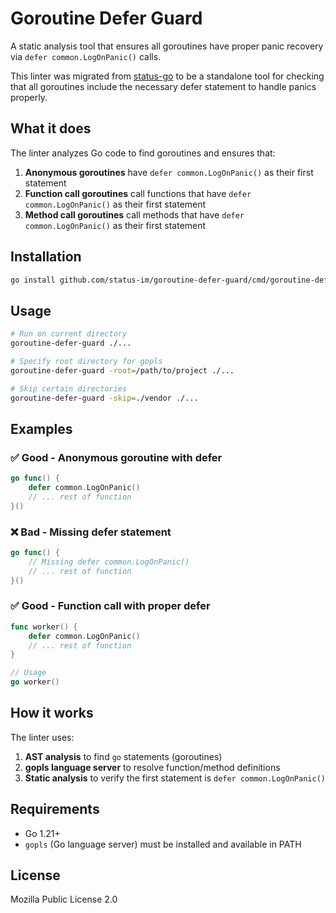 # Goroutine Defer Guard

A static analysis tool that ensures all goroutines have proper panic recovery via `defer common.LogOnPanic()` calls.

This linter was migrated from [status-go](https://github.com/status-im/status-go) to be a standalone tool for checking that all goroutines include the necessary defer statement to handle panics properly.

## What it does

The linter analyzes Go code to find goroutines and ensures that:

1. **Anonymous goroutines** have `defer common.LogOnPanic()` as their first statement
2. **Function call goroutines** call functions that have `defer common.LogOnPanic()` as their first statement  
3. **Method call goroutines** call methods that have `defer common.LogOnPanic()` as their first statement

## Installation

```bash
go install github.com/status-im/goroutine-defer-guard/cmd/goroutine-defer-guard@latest
```

## Usage

```bash
# Run on current directory
goroutine-defer-guard ./...

# Specify root directory for gopls
goroutine-defer-guard -root=/path/to/project ./...

# Skip certain directories
goroutine-defer-guard -skip=./vendor ./...
```

## Examples

### ✅ Good - Anonymous goroutine with defer

```go
go func() {
    defer common.LogOnPanic()
    // ... rest of function
}()
```

### ❌ Bad - Missing defer statement

```go
go func() {
    // Missing defer common.LogOnPanic()
    // ... rest of function
}()
```

### ✅ Good - Function call with proper defer

```go
func worker() {
    defer common.LogOnPanic()
    // ... rest of function
}

// Usage
go worker()
```

## How it works

The linter uses:

1. **AST analysis** to find `go` statements (goroutines)
2. **gopls language server** to resolve function/method definitions
3. **Static analysis** to verify the first statement is `defer common.LogOnPanic()`

## Requirements

- Go 1.21+
- `gopls` (Go language server) must be installed and available in PATH

## License

Mozilla Public License 2.0
